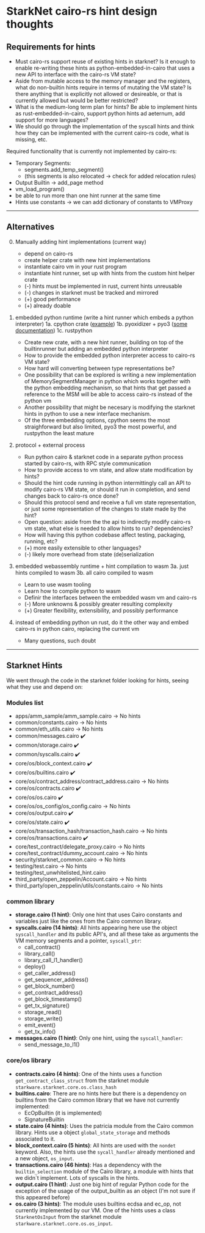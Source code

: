 # StarkNet cairo-rs hint design thoughts

## Requirements for hints
- Must cairo-rs support reuse of existing hints in starknet? Is it enough to enable re-writing these hints as python-embedded-in-cairo that uses a new API to interface with the cairo-rs VM state?
- Aside from mutable access to the memory manager and the registers, what do non-builtin hints require in terms of mutating the VM state? Is there anything that is explicitly not allowed or desireable, or that is currently allowed but would be better restricted?
- What is the medium-long term plan for hints? Be able to implement hints as rust-embedded-in-cairo, support python hints ad aeternum, add support for more languages?
- We should go through the implementation of the syscall hints and think how they can be implemented with the current cairo-rs code, what is missing, etc.

Required functionality that is currently not implemented by cairo-rs:
- Temporary Segments: 
  - segments.add_temp_segment()
  - (this segments is also relocated -> check for added relocation rules)
- Output Builtin -> add_page method
- vm_load_program()
- be able to run more than one hint runner at the same time
- Hints use constants -> we can add dictionary of constants to VMProxy

---

## Alternatives
0. Manually adding hint implementations (current way)
	- depend on cairo-rs
	- create helper crate with new hint implementations
	- instantiate cairo vm in your rust program
	- instantiate hint runner, set up with hints from the custom hint helper crate
    - (-) hints must be implemented in rust, current hints unreusable
    - (-) changes in starknet must be tracked and mirrored
    - (+) good performance
    - (+) already doable

1. embedded python runtime (write a hint runner which embeds a python interpreter)
    1a. cpython crate ([example](https://github.com/dgrunwald/rust-cpython#example-program-displaying-the-value-of-sysversion))
    1b. pyoxidizer + pyo3 ([some documentation](https://pyoxidizer.readthedocs.io/en/stable/pyoxidizer_overview.html#how-it-works))
    1c. rustpython 
    - Create new crate, with a new hint runner, building on top of the builtinrunner but adding an embedded python interpreter
    - How to provide the embedded python interpreter access to cairo-rs VM state?
    - How hard will converting between type representations be? 
    - One possibility that can be explored is writing a new implementation of MemorySegmentManager in python which works together with the python embedding mechanism, so that hints that get passed a reference to the MSM will be able to access cairo-rs instead of the python vm
    - Another possibility that might be necesary is modifying the starknet hints in python to use a new interface mechanism.
    - Of the three embedding options, cpython seems the most straighforward but also limited, pyo3 the most powerful, and rustpython the least mature

2. protocol + external process
    - Run python cairo & starknet code in a separate python process started by cairo-rs, with RPC style communication
	- How to provide access to vm state, and allow state modification by hints?
	- Should the hint code running in python intermittingly call an API to modify cairo-rs VM state, or should it run in completion, and send changes back to cairo-rs once done?
	- Should this protocol send and receive a full vm state representation, or just some representation of the changes to state made by the hint?
	- Open question: aside from the the api to indirectly modify cairo-rs vm state, what else is needed to allow hints to run? dependencies?
	- How will having this python codebase affect testing, packaging, running, etc?
	- (+) more easily extensible to other languages?
	- (-) likely more overhead from state (de)serialization

3. embedded webassembly runtime + hint compilation to wasm
    3a. just hints compiled to wasm
    3b. all cairo compiled to wasm
    - Learn to use wasm tooling
    - Learn how to compile python to wasm
    - Definir the interfaces between the embedded wasm vm and cairo-rs
    - (-) More unknowns & possibly greater resulting complexity
    - (+) Greater flexibility, extensibility, and possibly performance

4. instead of embedding python un rust, do it the other way and embed cairo-rs in python cairo, replacing the current vm
     - Many questions, such doubt

---
## Starknet Hints

We went through the code in the starknet folder looking for hints, seeing what they use and depend on: 

### Modules list
* apps/amm_sample/amm_sample.cairo -> No hints
* common/constants.cairo -> No hints
* common/eth_utils.cairo -> No hints
* common/messages.cairo :heavy_check_mark: 
* common/storage.cairo :heavy_check_mark:
* common/syscalls.cairo :heavy_check_mark:
* core/os/block_context.cairo :heavy_check_mark:
* core/os/builtins.cairo :heavy_check_mark:
* core/os/contract_address/contract_address.cairo -> No hints
* core/os/contracts.cairo :heavy_check_mark:
* core/os/os.cairo :heavy_check_mark:
* core/os/os_config/os_config.cairo -> No hints
* core/os/output.cairo :heavy_check_mark:
* core/os/state.cairo :heavy_check_mark:
* core/os/transaction_hash/transaction_hash.cairo -> No hints
* core/os/transactions.cairo :heavy_check_mark:
* core/test_contract/delegate_proxy.cairo -> No hints
* core/test_contract/dummy_account.cairo -> No hints
* security/starknet_common.cairo -> No hints
* testing/test.cairo -> No hints
* testing/test_unwhitelisted_hint.cairo
* third_party/open_zeppelin/Account.cairo -> No hints
* third_party/open_zeppelin/utils/constants.cairo -> No hints

### common library
* **storage.cairo (1 hint)**: Only one hint that uses Cairo constants and variables just like the ones from the Cairo common library.
* **syscalls.cairo (14 hints)**: All hints appearing here use the object `syscall_handler` and its public API's, and all these take as arguments the VM memory segments and a pointer, `syscall_ptr`:
    * call_contract()
    * library_call()
    * library_call_l1_handler()
    * deploy()
    * get_caller_address()
    * get_sequencer_address()
    * get_block_number()
    * get_contract_address()
    * get_block_timestamp()
    * get_tx_signature()
    * storage_read()
    * storage_write()
    * emit_event()
    * get_tx_info()
* **messages.cairo (1 hint)**: Only one hint, using the `syscall_handler`:
    * send_message_to_l1()

### core/os library
* **contracts.cairo (4 hints)**: One of the hints uses a function `get_contract_class_struct` from the starknet module `starkware.starknet.core.os.class_hash` 
* **builtins.cairo**: There are no hints here but there is a dependency on builtins from the Cairo common library that we have not currently implemented:
    * EcOpBuiltin (it is implemented)
    * SignatureBuiltin
* **state.cairo (4 hints)**: Uses the patricia module from the Cairo common library. Hints use a object `global_state_storage` and methods associated to it.
* **block_context.cairo (5 hints)**: All hints are used with the `nondet` keyword. Also, the hints use the `sycall_handler` already mentioned and a new object, `os_input`.
* **transactions.cairo (46 hints)**: Has a dependency with the `builtin_selection` module of the Cairo library, a module with hints that we didn´t implement. Lots of syscalls in the hints.
* **output.cairo (1 hint)**: Just one big hint of regular Python code for the exception of the usage of the output_builtin as an object (I'm not sure if this appeared before)
* **os.cairo (3 hints)**: The module uses builtins ecdsa and ec_op, not currently implemented by our VM. One of the hints uses a class `StarknetOsInput` from the starknet module `starkware.starknet.core.os.os_input`.


